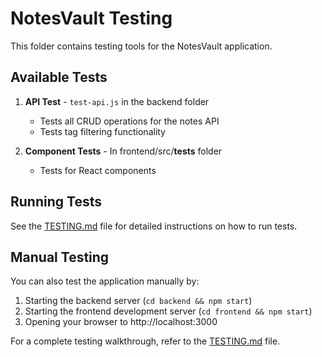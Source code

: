 # NotesVault Testing

This folder contains testing tools for the NotesVault application. 

## Available Tests

1. **API Test** - `test-api.js` in the backend folder
   - Tests all CRUD operations for the notes API
   - Tests tag filtering functionality

2. **Component Tests** - In frontend/src/__tests__ folder
   - Tests for React components

## Running Tests

See the [TESTING.md](TESTING.md) file for detailed instructions on how to run tests.

## Manual Testing

You can also test the application manually by:

1. Starting the backend server (`cd backend && npm start`)
2. Starting the frontend development server (`cd frontend && npm start`)
3. Opening your browser to http://localhost:3000

For a complete testing walkthrough, refer to the [TESTING.md](TESTING.md) file.
